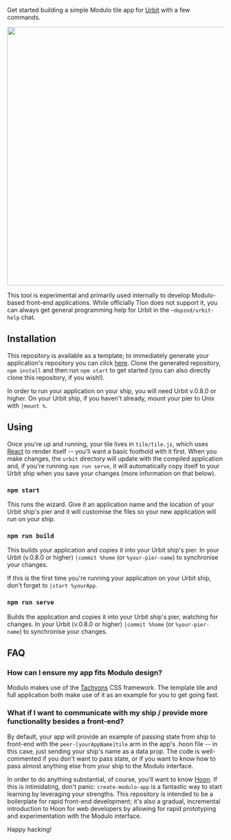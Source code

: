 Get started building a simple Modulo tile app for [Urbit](http://urbit.org) with a few commands.
<p align="center"><img src="https://user-images.githubusercontent.com/20846414/60992419-52be2a80-a301-11e9-9daf-ef36d38725b5.gif" height="auto" width="600"/></p>

This tool is experimental and primarily used internally to develop Modulo-based front-end applications. While officially Tlon  does not support it, you can always get general programming help for Urbit in the `~dopzod/urbit-help` chat.

## Installation

This repository is available as a template; to immediately generate your application's repository you can click [here](https://github.com/urbit/create-modulo-app/generate). Clone the generated repository, `npm install` and then run `npm start` to get started (you can also directly clone this repository, if you wish!). 

In order to run your application on your ship, you will need Urbit v.0.8.0 or higher. On your Urbit ship, if you haven't already, mount your pier to Unix with `|mount %`.

## Using

Once you're up and running, your tile lives in `tile/tile.js`, which uses [React](https://reactjs.org) to render itself -- you'll want a basic foothold with it first. When you make changes, the `urbit` directory will update with the compiled application and, if you're running `npm run serve`, it will automatically copy itself to your Urbit ship when you save your changes (more information on that below).

### `npm start`

This runs the wizard. Give it an application name and the location of your Urbit ship's pier and it will customise the files so your new application will run on your ship.

### `npm run build`

This builds your application and copies it into your Urbit ship's pier. In your Urbit (v.0.8.0 or higher) `|commit %home` (or `%your-pier-name`) to synchronise your changes.

If this is the first time you're running your application on your Urbit ship, don't forget to `|start %yourApp`.

### `npm run serve`

Builds the application and copies it into your Urbit ship's pier, watching for changes. In your Urbit (v.0.8.0 or higher) `|commit %home` (or `%your-pier-name`) to synchronise your changes.

## FAQ

### How can I ensure my app fits Modulo design?

Modulo makes use of the [Tachyons](http://tachyons.io/) CSS framework. The template tile and full application both make use of it as an example for you to get going fast.

### What if I want to communicate with my ship / provide more functionality besides a front-end?

By default, your app will provide an example of passing state from ship to front-end with the `peer-[yourAppName]tile` arm in the app's .hoon file -- in this case, just sending your ship's name as a data prop. The code is well-commented if you don't want to pass state, or if you want to know how to pass almost anything else from your ship to the Modulo interface.

In order to do anything substantial, of course, you'll want to know [Hoon](https://urbit.org/docs/learn/hoon/). If this is intimidating, don't panic: `create-modulo-app` is a fantastic way to start learning by leveraging your strengths. This repository is intended to be a boilerplate for rapid front-end development; it's also a gradual, incremental introduction to Hoon for web developers by allowing for rapid prototyping and experimentation with the Modulo interface.

Happy hacking!
